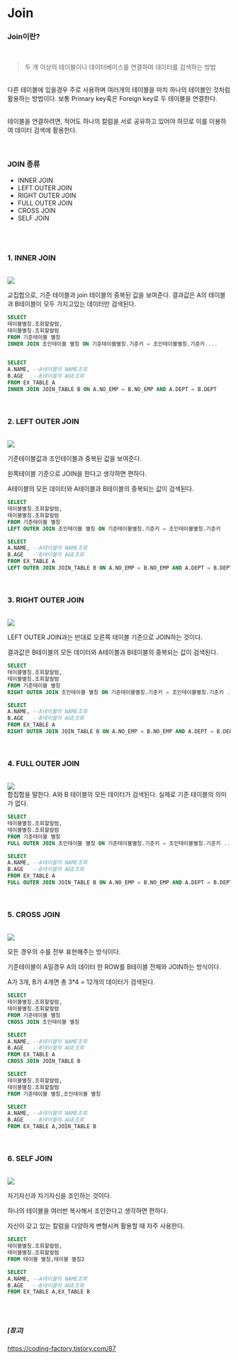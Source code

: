 # Join


### Join이란?
  <br>

> 두 개 이상의 테이블이나 데이터베이스를 연결하여 데이터를 검색하는 방법
  
  <br>
다른 테이블에 있을경우 주로 사용하며 여러개의 테이블을 마치 하나의 테이블인 것처럼 활용하는 방법이다. 보통 Primary key혹은 Foreign key로 두 테이블을 연결한다.

<br>

<br>

테이블을 연결하려면, 적어도 하나의 칼럼을 서로 공유하고 있어야 하므로 이를 이용하여 데이터 검색에 활용한다.

<br>

### JOIN 종류


- INNER JOIN
- LEFT OUTER JOIN
- RIGHT OUTER JOIN
- FULL OUTER JOIN
- CROSS JOIN
- SELF JOIN

<br>

<br>

### 1. INNER JOIN
  <br>
  <img src="https://img1.daumcdn.net/thumb/R1280x0/?scode=mtistory2&fname=http%3A%2F%2Fcfile9.uf.tistory.com%2Fimage%2F99799F3E5A8148D7036659">
  <br>

  교집합으로, 기준 테이블과 join 테이블의 중복된 값을 보여준다.
  결과값은 A의 테이블과 B테이블이 모두 가지고있는 데이터만 검색된다. 
    <br>

    
  ```sql
  SELECT
테이블별칭.조회할칼럼,
테이블별칭.조회할칼럼
FROM 기준테이블 별칭
INNER JOIN 조인테이블 별칭 ON 기준테이블별칭.기준키 = 조인테이블별칭.기준키....


  SELECT
  A.NAME, --A테이블의 NAME조회
B.AGE   --B테이블의 AGE조회
  FROM EX_TABLE A
  INNER JOIN JOIN_TABLE B ON A.NO_EMP = B.NO_EMP AND A.DEPT = B.DEPT
  ```

  <br>

### 2. LEFT OUTER JOIN
  <br>

  <img src="https://img1.daumcdn.net/thumb/R1280x0/?scode=mtistory2&fname=http%3A%2F%2Fcfile6.uf.tistory.com%2Fimage%2F997E7F415A81490507F027">
  
  <br>

  기준테이블값과 조인테이블과 중복된 값을 보여준다.

  왼쪽테이블 기준으로 JOIN을 한다고 생각하면 편하다.

  A테이블의 모든 데이터와 A테이블과 B테이블의 중복되는 값이 검색된다.

  ```SQL
  SELECT
테이블별칭.조회할칼럼,
테이블별칭.조회할칼럼
FROM 기준테이블 별칭
LEFT OUTER JOIN 조인테이블 별칭 ON 기준테이블별칭.기준키 = 조인테이블별칭.기준키

  SELECT
A.NAME, --A테이블의 NAME조회
B.AGE   --B테이블의 AGE조회
FROM EX_TABLE A
LEFT OUTER JOIN JOIN_TABLE B ON A.NO_EMP = B.NO_EMP AND A.DEPT = B.DEPT
  ```

  <br>

### 3. RIGHT OUTER JOIN
  <br>
  <img src="https://img1.daumcdn.net/thumb/R1280x0/?scode=mtistory2&fname=http%3A%2F%2Fcfile25.uf.tistory.com%2Fimage%2F9984CE355A8149180ABD1D">

<br>

  LEFT OUTER JOIN과는 반대로 오른쪽 테이블 기준으로 JOIN하는 것이다.

  결과값은 B테이블의 모든 데이터와 A테이블과 B테이블의 중복되는 값이 검색된다.

  ```SQL
  SELECT
테이블별칭.조회할칼럼,
테이블별칭.조회할칼럼
FROM 기준테이블 별칭
RIGHT OUTER JOIN 조인테이블 별칭 ON 기준테이블별칭.기준키 = 조인테이블별칭.기준키 .....

SELECT
A.NAME, --A테이블의 NAME조회
B.AGE   --B테이블의 AGE조회
FROM EX_TABLE A
RIGHT OUTER JOIN JOIN_TABLE B ON A.NO_EMP = B.NO_EMP AND A.DEPT = B.DEPT
  ```

  <br>

### 4. FULL OUTER JOIN
  <br>
  <img src="https://img1.daumcdn.net/thumb/R1280x0/?scode=mtistory2&fname=http%3A%2F%2Fcfile24.uf.tistory.com%2Fimage%2F99195F345A8149391BE0C3">
<br>
  합집합을 말한다. A와 B 테이블의 모든 데이터가 검색된다.
  실제로 기준 테이블의 의미가 없다.

<br>


  ```sql
  SELECT
  테이블별칭.조회할칼럼,
  테이블별칭.조회할칼럼
  FROM 기준테이블 별칭
  FULL OUTER JOIN 조인테이블 별칭 ON 기준테이블별칭.기준키 = 조인테이블별칭.기준키 .....

  SELECT
  A.NAME, --A테이블의 NAME조회
  B.AGE   --B테이블의 AGE조회
  FROM EX_TABLE A
  FULL OUTER JOIN JOIN_TABLE B ON A.NO_EMP = B.NO_EMP AND A.DEPT = B.DEPT
  ```

  <br>

### 5. CROSS JOIN
  
  <br>

  <img src="https://img1.daumcdn.net/thumb/R1280x0/?scode=mtistory2&fname=http%3A%2F%2Fcfile10.uf.tistory.com%2Fimage%2F993F4E445A8A2D281AC66B">

  모든 경우의 수를 전부 표현해주는 방식이다.
  
  기준테이블이 A일경우 A의 데이터 한 ROW를 B테이블 전체와 JOIN하는 방식이다.

  A가 3개, B가 4개면 총 3*4 = 12개의 데이터가 검색된다.

  ```sql
  SELECT
  테이블별칭.조회할칼럼,
  테이블별칭.조회할칼럼
  FROM 기준테이블 별칭
  CROSS JOIN 조인테이블 별칭

  SELECT
  A.NAME, --A테이블의 NAME조회
  B.AGE   --B테이블의 AGE조회
  FROM EX_TABLE A
  CROSS JOIN JOIN_TABLE B
  ```

  ```sql
  SELECT
  테이블별칭.조회할칼럼,
  테이블별칭.조회할칼럼
  FROM 기준테이블 별칭,조인테이블 별칭

  SELECT
  A.NAME, --A테이블의 NAME조회
  B.AGE   --B테이블의 AGE조회
  FROM EX_TABLE A,JOIN_TABLE B
  ```

  <br>

  ### 6. SELF JOIN
    
  <br>

  <img src="https://img1.daumcdn.net/thumb/R1280x0/?scode=mtistory2&fname=http%3A%2F%2Fcfile25.uf.tistory.com%2Fimage%2F99341D335A8A363D0614E8">

  자기자신과 자기자신을 조인하는 것이다.

  하나의 테이블을 여러번 복사해서 조인한다고 생각하면 편하다.

  자신이 갖고 있는 칼럼을 다양하게 변형시켜 활용할 때 자주 사용한다.

  ``` sql
  SELECT
  테이블별칭.조회할칼럼,
  테이블별칭.조회할칼럼
  FROM 테이블 별칭,테이블 별칭2

  SELECT
  A.NAME, --A테이블의 NAME조회
  B.AGE   --B테이블의 AGE조회
  FROM EX_TABLE A,EX_TABLE B
  ```

  

<br>

<br>

##### [참고]
<https://coding-factory.tistory.com/87>